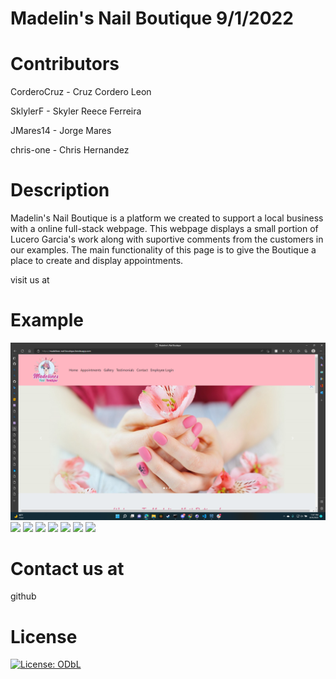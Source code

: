 # Madelin's Nail Boutique 9/1/2022

# Contributors
CorderoCruz - Cruz Cordero Leon

SklylerF - Skyler Reece Ferreira

JMares14 - Jorge Mares

chris-one - Chris Hernandez

# Description 

Madelin's Nail Boutique is a platform we created to support a local business with a online full-stack webpage. This webpage displays a small portion of Lucero Garcia's work along with suportive comments from the customers in our examples. The main functionality of this page is to give the Boutique a place to create and display appointments.

visit us at <a href="https://madelines-nail-boutique.herokuapp.com/"></a> 


# Example 
 <img  src="./public/images/readme0.png" >
<img  src="/images/readme1.png" >
<img src="/images/readme2.png" >
<img  src="/images/readme3.png" >
<img  src="/images/readme4.png" >
<img  src="/images/readme5.png" >
<img  src="/images/readme6.png" >
<img  src="/images/readme7.png" >

# Contact us at
github
<a href="https://github.com/CorderoCruz"></a> 
<a href="https://github.com/SklylerF"></a> 
<a href="https://github.com/JMares14"></a> 
<a href="https://github.com/chris-one"></a> 


# License 
[![License: ODbL](https://img.shields.io/badge/License-PDDL-brightgreen.svg)](https://opendatacommons.org/licenses/pddl/)